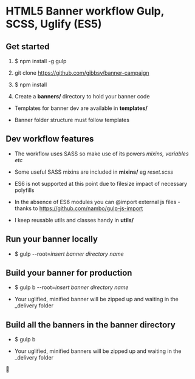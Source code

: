 # HTML5 Banner workflow Gulp, SCSS, Uglify (ES5)

## Get started

1. $ npm install -g gulp

1. git clone https://github.com/gibbsy/banner-campaign 

1. $ npm install

1. Create a **banners/** directory to hold your banner code

* Templates for banner dev are available in **templates/**

* Banner folder structure must follow templates

## Dev workflow features

* The workflow uses SASS so make use of its powers *mixins, variables etc*

* Some useful SASS mixins are included in **mixins/** eg *reset.scss*

* ES6 is not supported at this point due to filesize impact of necessary polyfills

* In the absence of ES6 modules you can @import external js files - thanks to https://github.com/nambo/gulp-js-import

* I keep reusable utils and classes handy in **utils/**

## Run your banner locally

* $ gulp --root=*insert banner directory name*

## Build your banner for production

* $ gulp b --root=*insert banner directory name*

* Your uglified, minified banner will be zipped up and waiting in the _delivery folder

## Build all the banners in the banner directory

* $ gulp b

* Your uglified, minified banners will be zipped up and waiting in the _delivery folder

:beers: